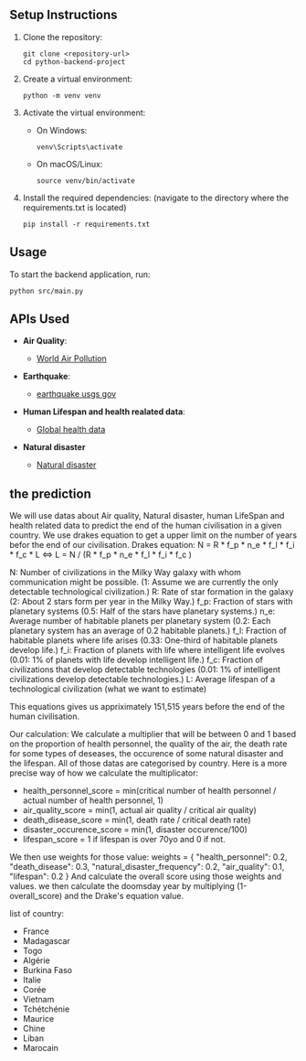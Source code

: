 ## Setup Instructions
1. Clone the repository:
   ```
   git clone <repository-url>
   cd python-backend-project
   ```

2. Create a virtual environment:
   ```
   python -m venv venv
   ```

3. Activate the virtual environment:
   - On Windows:
     ```
     venv\Scripts\activate
     ```
   - On macOS/Linux:
     ```
     source venv/bin/activate
     ```

4. Install the required dependencies: (navigate to the directory where the requirements.txt is located)
   ```
   pip install -r requirements.txt
   ```

## Usage
To start the backend application, run:
```
python src/main.py
```

## APIs Used
- **Air Quality**: 
  - [World Air Pollution](http://waqi.info/)

- **Earthquake**:
  - [earthquake usgs gov](https://earthquake.usgs.gov/)

- **Human Lifespan and health realated data**:
  - [Global health data](https://ghoapi.azureedge.net/)

- **Natural disaster**
  - [Natural disaster](gdacs.api)

## the prediction
We will use datas about Air quality, Natural disaster, human LifeSpan and health related data to predict the end of the human civilisation in a given country. 
We use drakes equation to get a upper limit on the number of years befor the end of our civilisation. 
Drakes equation: N = R * f_p * n_e * f_l * f_i * f_c * L
             <=> L = N / (R * f_p * n_e * f_l * f_i * f_c )

N: Number of civilizations in the Milky Way galaxy with whom communication might be possible. (1: Assume we are currently the only detectable technological civilization.)
R: Rate of star formation in the galaxy (2: About 2 stars form per year in the Milky Way.)
f_p: Fraction of stars with planetary systems (0.5: Half of the stars have planetary systems.)
n_e: Average number of habitable planets per planetary system (0.2: Each planetary system has an average of 0.2 habitable planets.)
f_l: Fraction of habitable planets where life arises (0.33: One-third of habitable planets develop life.)
f_i: Fraction of planets with life where intelligent life evolves (0.01: 1% of planets with life develop intelligent life.)
f_c: Fraction of civilizations that develop detectable technologies (0.01: 1% of intelligent civilizations develop detectable technologies.)
L: Average lifespan of a technological civilization (what we want to estimate)

This equations gives us appriximately 151,515 years before the end of the human civilisation.

Our calculation:
We calculate a multiplier that will be between 0 and 1 based on the proportion of health personnel, the quality of the air, the death rate for some types of deseases, the occurence of some natural disaster and the lifespan. All of those datas are categorised by country. Here is a more precise way of how we calculate the multiplicator:
- health_personnel_score = min(critical number of health personnel / actual number of health personnel, 1)
- air_quality_score = min(1, actual air quality / critical air quality)
- death_disease_score = min(1, death rate / critical death rate)
- disaster_occurence_score = min(1, disaster occurence/100)
- lifespan_score = 1 if lifespan is over 70yo and 0 if not.

We then use weights for those value: 
weights = {
        "health_personnel": 0.2,
        "death_disease": 0.3,
        "natural_disaster_frequency": 0.2,
        "air_quality": 0.1,
        "lifespan": 0.2
    }
And calculate the overall score using those weights and values.
we then calculate the doomsday year by multiplying (1-overall_score) and the Drake's equation value.

list of country:
- France 
- Madagascar
- Togo
- Algérie
- Burkina Faso
- Italie
- Corée
- Vietnam
- Tchétchénie
- Maurice
- Chine
- Liban
- Marocain